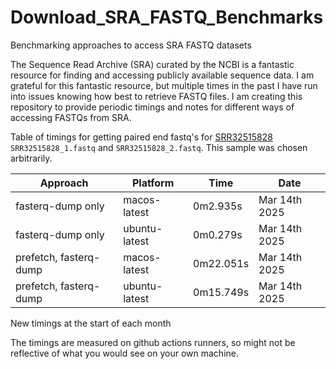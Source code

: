 # Download_SRA_FASTQ_Benchmarks
Benchmarking approaches to access SRA FASTQ datasets

The Sequence Read Archive (SRA) curated by the NCBI is a fantastic resource for finding and accessing publicly available sequence data.
I am grateful for this fantastic resource, but multiple times in the past I have run into issues knowing how best to retrieve FASTQ files.
I am creating this repository to provide periodic timings and notes for different ways of accessing FASTQs from SRA.

Table of timings for getting paired end fastq's for
[SRR32515828](https://trace.ncbi.nlm.nih.gov/Traces/?view=run_browser&acc=SRR32515828&display=metadata)
 `SRR32515828_1.fastq` and `SRR32515828_2.fastq`. This sample was chosen arbitrarily.

| Approach | Platform | Time | Date |
| -------- | -------- | ---- | ---- |
| fasterq-dump only | macos-latest | 0m2.935s | Mar 14th 2025 |
| fasterq-dump only | ubuntu-latest | 0m0.279s | Mar 14th 2025 |
| prefetch, fasterq-dump | macos-latest | 0m22.051s | Mar 14th 2025 |
| prefetch, fasterq-dump | ubuntu-latest | 0m15.749s | Mar 14th 2025 |

New timings at the start of each month

The timings are measured on github actions runners, so might not be reflective of
what you would see on your own machine.
